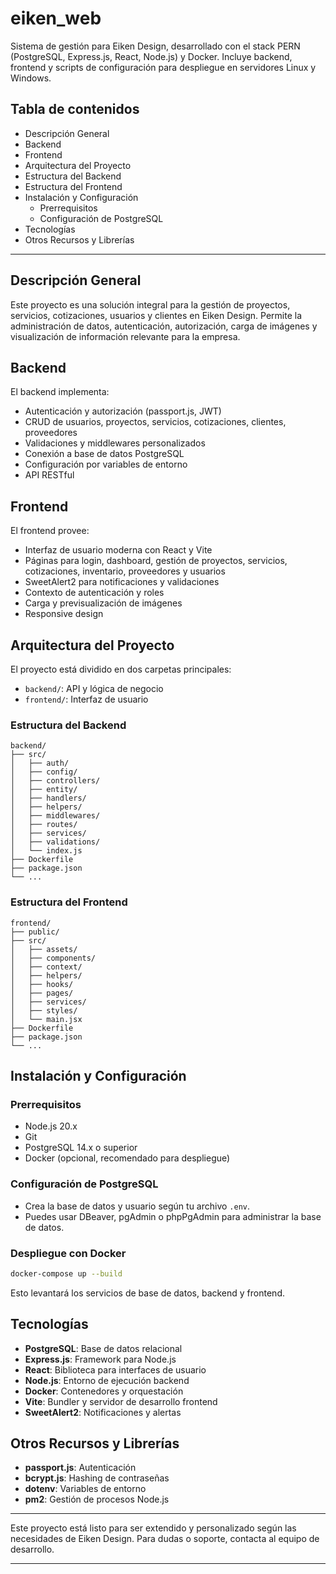 # eiken_web

Sistema de gestión para Eiken Design, desarrollado con el stack PERN (PostgreSQL, Express.js, React, Node.js) y Docker. Incluye backend, frontend y scripts de configuración para despliegue en servidores Linux y Windows.

## Tabla de contenidos
- Descripción General
- Backend
- Frontend
- Arquitectura del Proyecto
- Estructura del Backend
- Estructura del Frontend
- Instalación y Configuración
  - Prerrequisitos
  - Configuración de PostgreSQL
- Tecnologías
- Otros Recursos y Librerías

---

## Descripción General

Este proyecto es una solución integral para la gestión de proyectos, servicios, cotizaciones, usuarios y clientes en Eiken Design. Permite la administración de datos, autenticación, autorización, carga de imágenes y visualización de información relevante para la empresa.

## Backend

El backend implementa:
- Autenticación y autorización (passport.js, JWT)
- CRUD de usuarios, proyectos, servicios, cotizaciones, clientes, proveedores
- Validaciones y middlewares personalizados
- Conexión a base de datos PostgreSQL
- Configuración por variables de entorno
- API RESTful

## Frontend

El frontend provee:
- Interfaz de usuario moderna con React y Vite
- Páginas para login, dashboard, gestión de proyectos, servicios, cotizaciones, inventario, proveedores y usuarios
- SweetAlert2 para notificaciones y validaciones
- Contexto de autenticación y roles
- Carga y previsualización de imágenes
- Responsive design

## Arquitectura del Proyecto

El proyecto está dividido en dos carpetas principales:
- `backend/`: API y lógica de negocio
- `frontend/`: Interfaz de usuario

### Estructura del Backend
```text
backend/
├── src/
│   ├── auth/
│   ├── config/
│   ├── controllers/
│   ├── entity/
│   ├── handlers/
│   ├── helpers/
│   ├── middlewares/
│   ├── routes/
│   ├── services/
│   ├── validations/
│   └── index.js
├── Dockerfile
├── package.json
└── ...
```

### Estructura del Frontend
```text
frontend/
├── public/
├── src/
│   ├── assets/
│   ├── components/
│   ├── context/
│   ├── helpers/
│   ├── hooks/
│   ├── pages/
│   ├── services/
│   ├── styles/
│   └── main.jsx
├── Dockerfile
├── package.json
└── ...
```

## Instalación y Configuración

### Prerrequisitos
- Node.js 20.x
- Git
- PostgreSQL 14.x o superior
- Docker (opcional, recomendado para despliegue)

### Configuración de PostgreSQL
- Crea la base de datos y usuario según tu archivo `.env`.
- Puedes usar DBeaver, pgAdmin o phpPgAdmin para administrar la base de datos.

### Despliegue con Docker
```bash
docker-compose up --build
```
Esto levantará los servicios de base de datos, backend y frontend.

## Tecnologías
- **PostgreSQL**: Base de datos relacional
- **Express.js**: Framework para Node.js
- **React**: Biblioteca para interfaces de usuario
- **Node.js**: Entorno de ejecución backend
- **Docker**: Contenedores y orquestación
- **Vite**: Bundler y servidor de desarrollo frontend
- **SweetAlert2**: Notificaciones y alertas

## Otros Recursos y Librerías
- **passport.js**: Autenticación
- **bcrypt.js**: Hashing de contraseñas
- **dotenv**: Variables de entorno
- **pm2**: Gestión de procesos Node.js

---

Este proyecto está listo para ser extendido y personalizado según las necesidades de Eiken Design. Para dudas o soporte, contacta al equipo de desarrollo.

---